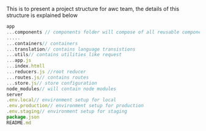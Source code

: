 This is to present a project structure for awc team, 
the details of this structure is explained below

```js
app
...components // components folder will compose of all reusable components
.....
...containers// containers
...translation// contains language transistions
...utils// contains utilities like request
...app.js
...index.htmll
...reducers.js //root reducer
...routes.js// contains routes
...store.js// store configuration
node_modules// will contain node modules
server
.env.local// environment setup for local
.env.production// environment setup for production
.env.staging// environment setup for staging
package.json
README.md
```
